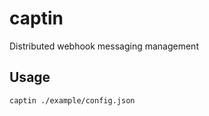 # captin

Distributed webhook messaging management

## Usage

```sh
captin ./example/config.json
```